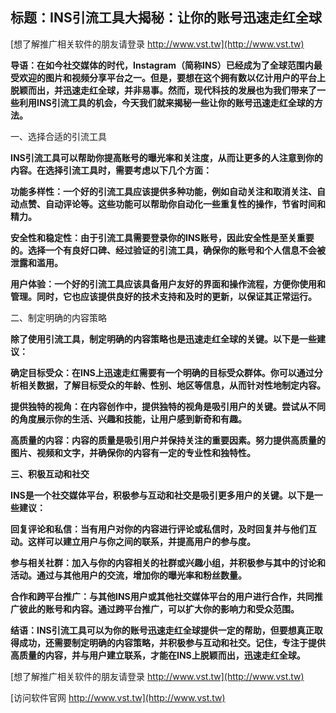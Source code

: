## **标题：INS引流工具大揭秘：让你的账号迅速走红全球**

[想了解推广相关软件的朋友请登录 http://www.vst.tw](http://www.vst.tw)

**导语：在如今社交媒体的时代，Instagram（简称INS）已经成为了全球范围内最受欢迎的图片和视频分享平台之一。但是，要想在这个拥有数以亿计用户的平台上脱颖而出，并迅速走红全球，并非易事。然而，现代科技的发展也为我们带来了一些利用INS引流工具的机会，今天我们就来揭秘一些让你的账号迅速走红全球的方法。**

一、选择合适的引流工具

**INS引流工具可以帮助你提高账号的曝光率和关注度，从而让更多的人注意到你的内容。在选择引流工具时，需要考虑以下几个方面：**

**功能多样性：一个好的引流工具应该提供多种功能，例如自动关注和取消关注、自动点赞、自动评论等。这些功能可以帮助你自动化一些重复性的操作，节省时间和精力。**

**安全性和稳定性：由于引流工具需要登录你的INS账号，因此安全性是至关重要的。选择一个有良好口碑、经过验证的引流工具，确保你的账号和个人信息不会被泄露和滥用。**

**用户体验：一个好的引流工具应该具备用户友好的界面和操作流程，方便你使用和管理。同时，它也应该提供良好的技术支持和及时的更新，以保证其正常运行。**

二、制定明确的内容策略

**除了使用引流工具，制定明确的内容策略也是迅速走红全球的关键。以下是一些建议：**

**确定目标受众：在INS上迅速走红需要有一个明确的目标受众群体。你可以通过分析相关数据，了解目标受众的年龄、性别、地区等信息，从而针对性地制定内容。**

**提供独特的视角：在内容创作中，提供独特的视角是吸引用户的关键。尝试从不同的角度展示你的生活、兴趣和技能，让用户感到新奇和有趣。**

**高质量的内容：内容的质量是吸引用户并保持关注的重要因素。努力提供高质量的图片、视频和文字，并确保你的内容有一定的专业性和独特性。**

**三、积极互动和社交**

**INS是一个社交媒体平台，积极参与互动和社交是吸引更多用户的关键。以下是一些建议：**

**回复评论和私信：当有用户对你的内容进行评论或私信时，及时回复并与他们互动。这样可以建立用户与你之间的联系，并提高用户的参与度。**

**参与相关社群：加入与你的内容相关的社群或兴趣小组，并积极参与其中的讨论和活动。通过与其他用户的交流，增加你的曝光率和粉丝数量。**

**合作和跨平台推广：与其他INS用户或其他社交媒体平台的用户进行合作，共同推广彼此的账号和内容。通过跨平台推广，可以扩大你的影响力和受众范围。**

**结语：INS引流工具可以为你的账号迅速走红全球提供一定的帮助，但要想真正取得成功，还需要制定明确的内容策略，并积极参与互动和社交。记住，专注于提供高质量的内容，并与用户建立联系，才能在INS上脱颖而出，迅速走红全球。**

[想了解推广相关软件的朋友请登录 http://www.vst.tw](http://www.vst.tw)


[访问软件官网 http://www.vst.tw](http://www.vst.tw)
